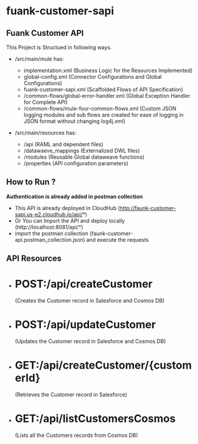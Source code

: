 # fuank-customer-sapi
## Fuank Customer API


This Project is Structued in following ways.

- /src/main/mule has:
    - implementation.xml (Business Logic for the Resources Implemented)
    - global-config.xml (Connector Configurations and Global Configurations)
    - fuank-customer-sapi.xml (Scaffolded Flows of API Specification)
    - /common-flows/global-error-handler.xml (Global Exception Handler for Complete API)
    - /common-flows/mule-four-common-flows.xml (Custom JSON logging modules and sub flows are created for ease of logging in JSON format without changing log4j.xml)

- /src/main/resources has:
    - /api (RAML and dependent files)
    - /datawaeve_mappings (Externalized DWL files)
    - /modules (Reusable Global dataweave functions)
    - /properties (API configuration parameters)

## How to Run ?
**Authentication is already added in postman collection**
- This API is already deployed in CloudHub (http://faunk-customer-sapi.us-e2.cloudhub.io/api/*)
- Or You can Import the API and deploy locally (http://localhost:8081/api/*)
- import the postman collection (faunk-customer-api.postman_collection.json) and execute the requests

## API Resources
- # POST:/api/createCustomer 
    (Creates the Customer record in Salesforce and Cosmos DB)
- # POST:/api/updateCustomer
    (Updates the Customer record in Salesforce and Cosmos DB)
- # GET:/api/createCustomer/{customerId}
    (Retrieves the Customer record in Salesforce)
- # GET:/api/listCustomersCosmos
    (Lists all the Customers records from Cosmos DB)
